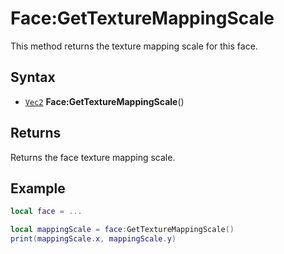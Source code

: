 # Face:GetTextureMappingScale

This method returns the texture mapping scale for this face.

## Syntax 

- [`Vec2`](#vec2) **Face:GetTextureMappingScale**()

## Returns

Returns the face texture mapping scale.

## Example

```lua
local face = ...

local mappingScale = face:GetTextureMappingScale()
print(mappingScale.x, mappingScale.y)
```